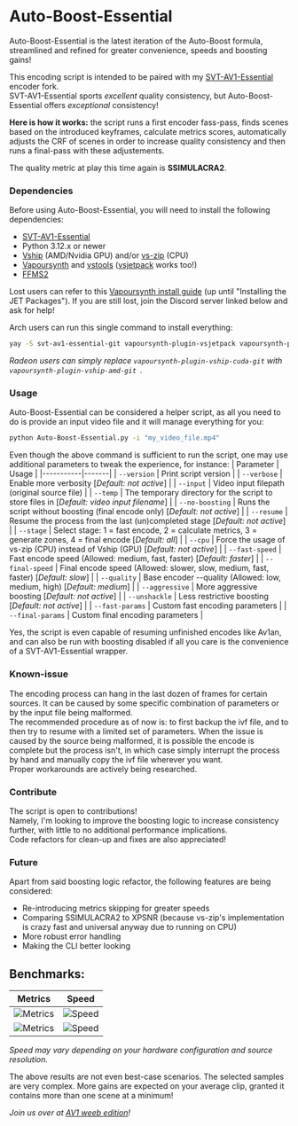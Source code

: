 # Auto-Boost-Essential

Auto-Boost-Essential is the latest iteration of the Auto-Boost formula, streamlined and refined for greater convenience, speeds and boosting gains!

This encoding script is intended to be paired with my [SVT-AV1-Essential](https://github.com/nekotrix/SVT-AV1-Essential) encoder fork.  
SVT-AV1-Essential sports *excellent* quality consistency, but Auto-Boost-Essential offers *exceptional* consistency!

**Here is how it works:** the script runs a first encoder fass-pass, finds scenes based on the introduced keyframes, calculate metrics scores, automatically adjusts the CRF of scenes in order to increase quality consistency and then runs a final-pass with these adjustements.  

The quality metric at play this time again is **SSIMULACRA2**.

### Dependencies

Before using Auto-Boost-Essential, you will need to install the following dependencies:
- [SVT-AV1-Essential](https://github.com/nekotrix/SVT-AV1-Essential/releases)
- Python 3.12.x or newer
- [Vship](https://github.com/Line-fr/Vship/releases) (AMD/Nvidia GPU) and/or [vs-zip](https://github.com/dnjulek/vapoursynth-zip/releases/tag/R6) (CPU)
- [Vapoursynth](https://github.com/vapoursynth/vapoursynth/releases) and [vstools](https://pypi.org/project/vstools/) ([vsjetpack](https://pypi.org/project/vsjetpack/) works too!)
- [FFMS2](https://github.com/FFMS/ffms2/releases)

Lost users can refer to this [Vapoursynth install guide](https://jaded-encoding-thaumaturgy.github.io/JET-guide/master/basics/installation/) (up until "Installing the JET Packages"). If you are still lost, join the Discord server linked below and ask for help!

Arch users can run this single command to install everything:
```bash
yay -S svt-av1-essential-git vapoursynth-plugin-vsjetpack vapoursynth-plugin-vship-cuda-git vapoursynth-plugin-vszip-git ffms2
```
*Radeon users can simply replace `vapoursynth-plugin-vship-cuda-git` with `vapoursynth-plugin-vship-amd-git `.*

### Usage

Auto-Boost-Essential can be considered a helper script, as all you need to do is provide an input video file and it will manage everything for you:
```bash
python Auto-Boost-Essential.py -i "my_video_file.mp4"
```

Even though the above command is sufficient to run the script, one may use additional parameters to tweak the experience, for instance:
| Parameter | Usage |
|-----------|-------|
| `--version` | Print script version |
| `--verbose` | Enable more verbosity [*Default: not active*] |
| `--input` | Video input filepath (original source file) |
| `--temp` | The temporary directory for the script to store files in [*Default: video input filename*] |
| `--no-boosting` | Runs the script without boosting (final encode only) [*Default: not active*] |
| `--resume` | Resume the process from the last (un)completed stage [*Default: not active*] |
| `--stage` | Select stage: 1 = fast encode, 2 = calculate metrics, 3 = generate zones, 4 = final encode [*Default: all*] |
| `--cpu` | Force the usage of vs-zip (CPU) instead of Vship (GPU) [*Default: not active*] |
| `--fast-speed` | Fast encode speed (Allowed: medium, fast, faster) [*Default: faster*] |
| `--final-speed` | Final encode speed (Allowed: slower, slow, medium, fast, faster) [*Default: slow*] |
| `--quality` | Base encoder --quality (Allowed: low, medium, high) [*Default: medium*] |
| `--aggressive` | More aggressive boosting [*Default: not active*] |
| `--unshackle` | Less restrictive boosting [*Default: not active*] |
| `--fast-params` | Custom fast encoding parameters |
| `--final-params` | Custom final encoding parameters |

Yes, the script is even capable of resuming unfinished encodes like Av1an, and can also be run with boosting disabled if all you care is the convenience of a SVT-AV1-Essential wrapper.

### Known-issue

The encoding process can hang in the last dozen of frames for certain sources. It can be caused by some specific combination of parameters or by the input file being malformed.  
The recommended procedure as of now is: to first backup the ivf file, and to then try to resume with a limited set of parameters. When the issue is caused by the source being malformed, it is possible the encode is complete but the process isn't, in which case simply interrupt the process by hand and manually copy the ivf file wherever you want.  
Proper workarounds are actively being researched.

### Contribute

The script is open to contributions!  
Namely, I'm looking to improve the boosting logic to increase consistency further, with little to no additional performance implications.  
Code refactors for clean-up and fixes are also appreciated!

### Future

Apart from said boosting logic refactor, the following features are being considered:
- Re-introducing metrics skipping for greater speeds
- Comparing SSIMULACRA2 to XPSNR (because vs-zip's implementation is crazy fast and universal anyway due to running on CPU)
- More robust error handling
- Making the CLI better looking

## Benchmarks:

|                    Metrics                    |                    Speed                    |
|-----------------------------------------------|---------------------------------------------|
| ![Metrics](https://i.kek.sh/2Ulmd7e7zIJ.webp) | ![Speed](https://i.kek.sh/0fehFRVGuhT.webp) |
| ![Metrics](https://i.kek.sh/WckNMr7IzRa.webp) | ![Speed](https://i.kek.sh/NHYJEEeJrhB.webp) |  

*Speed may vary depending on your hardware configuration and source resolution.*

The above results are not even best-case scenarios. The selected samples are very complex. More gains are expected on your average clip, granted it contains more than one scene at a minimum!

*Join us over at [AV1 weeb edition](https://discord.gg/83dRFDFDp7)!*